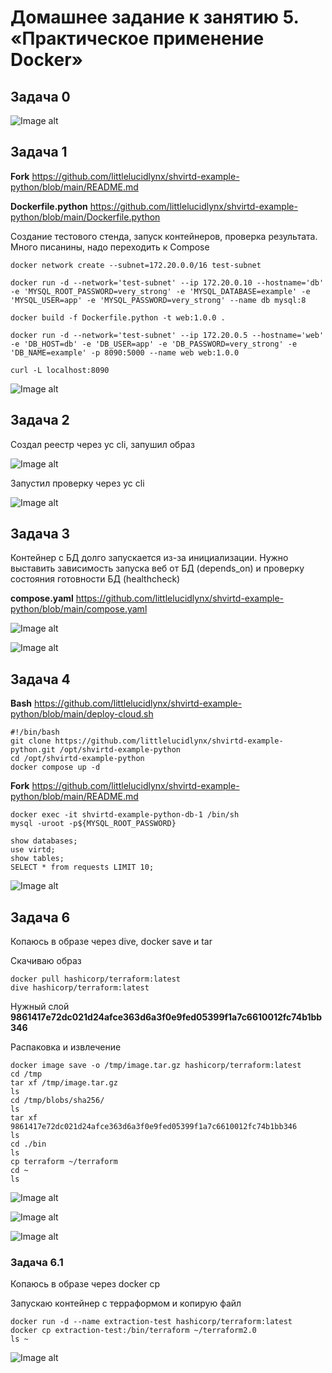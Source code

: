 # Домашнее задание к занятию 5. «Практическое применение Docker»

## Задача 0

![Image alt](https://github.com/littlelucidlynx/shvirtd-example-python/raw/main/Screen/Image000.png)

## Задача 1

**Fork** https://github.com/littlelucidlynx/shvirtd-example-python/blob/main/README.md

**Dockerfile.python** https://github.com/littlelucidlynx/shvirtd-example-python/blob/main/Dockerfile.python

Создание тестового стенда, запуск контейнеров, проверка результата. Много писанины, надо переходить к Compose

```
docker network create --subnet=172.20.0.0/16 test-subnet

docker run -d --network='test-subnet' --ip 172.20.0.10 --hostname='db' -e 'MYSQL_ROOT_PASSWORD=very_strong' -e 'MYSQL_DATABASE=example' -e 'MYSQL_USER=app' -e 'MYSQL_PASSWORD=very_strong' --name db mysql:8

docker build -f Dockerfile.python -t web:1.0.0 .

docker run -d --network='test-subnet' --ip 172.20.0.5 --hostname='web' -e 'DB_HOST=db' -e 'DB_USER=app' -e 'DB_PASSWORD=very_strong' -e 'DB_NAME=example' -p 8090:5000 --name web web:1.0.0

curl -L localhost:8090
```

![Image alt](https://github.com/littlelucidlynx/shvirtd-example-python/raw/main/Screen/Image001.png)

## Задача 2

Создал реестр через yc cli, запушил образ

![Image alt](https://github.com/littlelucidlynx/shvirtd-example-python/raw/main/Screen/Image002.png)

Запустил проверку через yc cli

![Image alt](https://github.com/littlelucidlynx/shvirtd-example-python/raw/main/Screen/Image003.png)

## Задача 3

Контейнер с БД долго запускается из-за инициализации. Нужно выставить зависимость запуска веб от БД (depends_on) и проверку состояния готовности БД (healthcheck)

**compose.yaml** https://github.com/littlelucidlynx/shvirtd-example-python/blob/main/compose.yaml

![Image alt](https://github.com/littlelucidlynx/shvirtd-example-python/raw/main/Screen/Image004.png)

![Image alt](https://github.com/littlelucidlynx/shvirtd-example-python/raw/main/Screen/Image005.png)

## Задача 4

**Bash** https://github.com/littlelucidlynx/shvirtd-example-python/blob/main/deploy-cloud.sh

```
#!/bin/bash
git clone https://github.com/littlelucidlynx/shvirtd-example-python.git /opt/shvirtd-example-python
cd /opt/shvirtd-example-python
docker compose up -d
```

**Fork** https://github.com/littlelucidlynx/shvirtd-example-python/blob/main/README.md

```
docker exec -it shvirtd-example-python-db-1 /bin/sh
mysql -uroot -p${MYSQL_ROOT_PASSWORD}

show databases;
use virtd;
show tables;
SELECT * from requests LIMIT 10;
```

![Image alt](https://github.com/littlelucidlynx/shvirtd-example-python/raw/main/Screen/Image006.png)

## Задача 6

Копаюсь в образе через dive, docker save и tar

Скачиваю образ

```
docker pull hashicorp/terraform:latest
dive hashicorp/terraform:latest
```

Нужный слой **9861417e72dc021d24afce363d6a3f0e9fed05399f1a7c6610012fc74b1bb346**

Распаковка и извлечение

```
docker image save -o /tmp/image.tar.gz hashicorp/terraform:latest
cd /tmp
tar xf /tmp/image.tar.gz
ls
cd /tmp/blobs/sha256/
ls
tar xf 9861417e72dc021d24afce363d6a3f0e9fed05399f1a7c6610012fc74b1bb346
ls
cd ./bin
ls
cp terraform ~/terraform
cd ~
ls
```

![Image alt](https://github.com/littlelucidlynx/shvirtd-example-python/raw/main/Screen/Image007.png)

![Image alt](https://github.com/littlelucidlynx/shvirtd-example-python/raw/main/Screen/Image008.png)

![Image alt](https://github.com/littlelucidlynx/shvirtd-example-python/raw/main/Screen/Image009.png)

### Задача 6.1

Копаюсь в образе через docker cp

Запускаю контейнер с терраформом и копирую файл

```
docker run -d --name extraction-test hashicorp/terraform:latest
docker cp extraction-test:/bin/terraform ~/terraform2.0
ls ~
```

![Image alt](https://github.com/littlelucidlynx/shvirtd-example-python/raw/main/Screen/Image010.png)